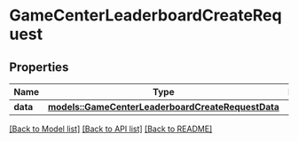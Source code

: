 # GameCenterLeaderboardCreateRequest

## Properties

Name | Type | Description | Notes
------------ | ------------- | ------------- | -------------
**data** | [**models::GameCenterLeaderboardCreateRequestData**](GameCenterLeaderboardCreateRequest_data.md) |  | 

[[Back to Model list]](../README.md#documentation-for-models) [[Back to API list]](../README.md#documentation-for-api-endpoints) [[Back to README]](../README.md)


